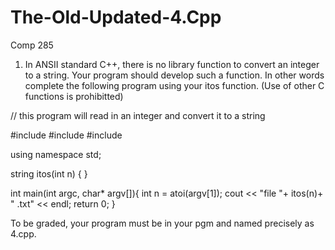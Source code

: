 # The-Old-Updated-4.Cpp
Comp 285
1. In ANSII standard C++, there is no library function to convert an 
integer to a string. Your program should develop such a 
function. In other words complete the following program using your 
itos function. (Use of other C functions is prohibitted)

// this program will read in an integer and convert it to a string

#include <iostream>
#include <cstdlib>
#include <string>

using namespace std;

string itos(int n) {
}


int main(int argc, char* argv[]){
	int n = atoi(argv[1]);
	cout << "file "+ itos(n)+ " .txt" << endl;
	return 0;
}

To be graded, your program must be in your pgm
and named precisely as 4.cpp.
